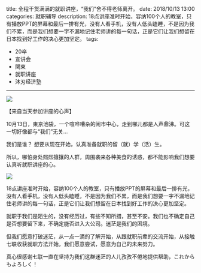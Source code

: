 title: 全程干货满满的就职讲座，“我们”舍不得老师离开。
date: 2018/10/13 13:00
categories: 就职辅导
description: 18点讲座准时开始，容纳100个人的教室，只有播放PPT的屏幕和最后一排有光，没有人看手机，没有人低头瞌睡，不是因为我们不累，而是我们想要一字不漏地记住老师讲的每一句话，正是它们让我们想留在日本找到好工作的决心更加坚定。
tags:
- 20卒
- 宣讲会
- 関東
- 就职讲座
- 沐刃经济塾

---

![](http://wx3.sinaimg.cn/mw690/a9a40e85gy1fwqe2j5h7zj20zk0m8tk3.jpg)

【来自当天参加讲座的心声】

10月13日，東京池袋，一个喧哗嘈杂的闹市中心，走到哪儿都是人声鼎沸。可这一切好像都与“我们”无关...

我们是谁？
想要从现在开始，认真准备就职的留（就）学（活）生。

所以，哪怕身处熙熙攘攘的人群，周围袭来各种美食的诱惑，都不能影响我们想要认真听就职讲座的心。

![](http://wx4.sinaimg.cn/mw690/a9a40e85gy1fwqe2k65jij20zk0m8gwc.jpg)

18点讲座准时开始，容纳100个人的教室，只有播放PPT的屏幕和最后一排有光，没有人看手机，没有人低头瞌睡，不是因为我们不累，而是我们想要一字不漏地记住老师讲的每一句话，正是它们让我们想留在日本找到好工作的决心更加坚定。

就职于我们是陌生的，没有经历过，有些不知所措，甚至不安。我们也不确定自己是否想要留下来，不确定能否进入大公司。迷茫是我们的困境。

但我们愿意打破迷茫，从一点一滴的了解开始，从跟就职前辈的交流开始，从接触七联收获就职方法开始，我们愿意尝试，愿意为自己的未来努力。

真心很感谢七联一直在坚持为我们这群迷茫的人儿孜孜不倦地提供帮助，これからもよろしく！
